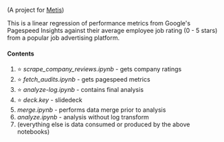 (A project for [Metis](https://www.thisismetis.com/))

This is a linear regression of performance metrics from Google's Pagespeed Insights against their average employee job rating (0 - 5 stars) from a popular job advertising platform.

#### Contents
1. :star: _scrape_company_reviews.ipynb_ - gets company ratings
2. :star: _fetch_audits.ipynb_ - gets pagespeed metrics
3. :star: _analyze-log.ipynb_ - contains final analysis
4. :star: _deck.key_ - slidedeck
5. _merge.ipynb_ - performs data merge prior to analysis
6. _analyze.ipynb_ - analysis without log transform
8. (everything else is data consumed or produced by the above notebooks)
